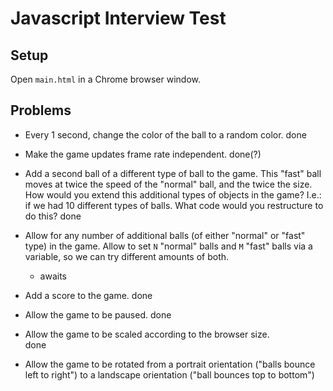 Javascript Interview Test
=========================

Setup
-----

Open `main.html` in a Chrome browser window.

Problems
--------

- Every 1 second, change the color of the ball to a random color.
done
- Make the game updates frame rate independent.
done(?)
- Add a second ball of a different type of ball to the game.  This "fast" ball
  moves at twice the speed of the "normal" ball, and the twice the size.
  How would you extend this additional 
  types of objects in the game?  I.e.: if we had 10 different types of balls.  What code would you restructure to do this?
 done
- Allow for any number of additional balls (of either "normal" or "fast" type) in the game.  Allow to set `N` "normal" balls
  and `M` "fast" balls via a variable, so we can try different amounts of both.

  - awaits
  
- Add a score to the game.
done

- Allow the game to be paused.
done
- Allow the game to be scaled according to the browser size.  
done
- Allow the game to be rotated from a portrait orientation ("balls bounce left to
  right") to a landscape orientation ("ball bounces top to bottom")

